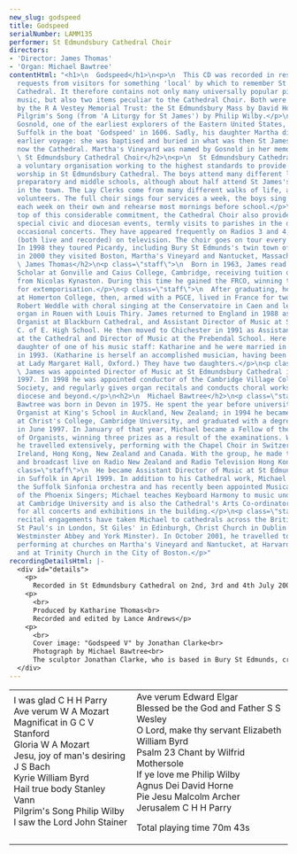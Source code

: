 ```yaml
---
new_slug: godspeed
title: Godspeed
serialNumber: LAMM135
performer: St Edmundsbury Cathedral Choir
directors:
- 'Director: James Thomas'
- 'Organ: Michael Bawtree'
contentHtml: "<h1>\n  Godspeed</h1>\n<p>\n  This CD was recorded in response to many
  requests from visitors for something 'local' by which to remember St Edmundsbury
  Cathedral. It therefore contains not only many universally popular pieces of choral
  music, but also two items peculiar to the Cathedral Choir. Both were commissioned
  by the R A Vestey Memorial Trust: the St Edmundsbury Mass by David Horne and the
  Pilgrim's Song (from 'A Liturgy for St James') by Philip Wilby.</p>\n<p>\n  Bartholomew
  Gosnold, one of the earliest explorers of the Eastern United States, sailed from
  Suffolk in the boat 'Godspeed' in 1606. Sadly, his daughter Martha died before an
  earlier voyage: she was baptised and buried in what was then St James's Church,
  now the Cathedral. Martha's Vineyard was named by Gosnold in her memory.</p>\n<h2>\n
  \ St Edmundsbury Cathedral Choir</h2>\n<p>\n  St Edmundsbury Cathedral Choir is
  a voluntary organisation working to the highest standards to provide music for the
  worship in St Edmundsbury Cathedral. The boys attend many different local primary,
  preparatory and middle schools, although about half attend St James's Middle School
  in the town. The Lay Clerks come from many different walks of life, and all are
  volunteers. The full choir sings four services a week, the boys sing an extra one
  each week on their own and rehearse most mornings before school.</p>\n<p>\n  On
  top of this considerable commitment, the Cathedral Choir also provides music for
  special civic and diocesan events, termly visits to parishes in the diocese, and
  occasional concerts. They have appeared frequently on Radios 3 and 4, and broadcast
  (both live and recorded) on television. The choir goes on tour every two years.
  In 1998 they toured Picardy, including Bury St Edmunds's twin town of Compi\x8Fgne;
  in 2000 they visited Boston, Martha's Vineyard and Nantucket, Massachusetts.</p>\n<h2>\n
  \ James Thomas</h2>\n<p class=\"staff\">\n  Born in 1963, James read music as Organ
  Scholar at Gonville and Caius College, Cambridge, receiving tuition on the organ
  from Nicolas Kynaston. During this time he gained the FRCO, winning the Dixon prize
  for extemporisation.</p>\n<p class=\"staff\">\n  After graduating, he spent a year
  at Homerton College, then, armed with a PGCE, lived in France for two years, assisting
  Robert Weddle with choral singing at the Conservatoire in Caen and learning the
  organ in Rouen with Louis Thiry. James returned to England in 1988 as Assistant
  Organist at Blackburn Cathedral, and Assistant Director of Music at St Wilfrid's
  C. of E. High School. He then moved to Chichester in 1991 as Assistant Organist
  at the Cathedral and Director of Music at the Prebendal School. Here he met the
  daughter of one of his music staff: Katharine and he were married in the Cathedral
  in 1993. (Katharine is herself an accomplished musician, having been Organ Scholar
  at Lady Margaret Hall, Oxford.) They have two daughters.</p>\n<p class=\"staff\">\n
  \ James was appointed Director of Music at St Edmundsbury Cathedral in September
  1997. In 1998 he was appointed conductor of the Cambridge Village Colleges Choral
  Society, and regularly gives organ recitals and conducts choral workshops in the
  diocese and beyond.</p>\n<h2>\n  Michael Bawtree</h2>\n<p class=\"staff\">\n  Michael
  Bawtree was born in Devon in 1975. He spent the year before university as Assistant
  Organist at King's School in Auckland, New Zealand; in 1994 he became Organ Scholar
  at Christ's College, Cambridge University, and graduated with a degree in music
  in June 1997. In January of that year, Michael became a Fellow of the Royal College
  of Organists, winning three prizes as a result of the examinations. Whilst in Cambridge
  he travelled extensively, performing with the Chapel Choir in Switzerland, France,
  Ireland, Hong Kong, New Zealand and Canada. With the group, he made three CD recordings
  and broadcast live on Radio New Zealand and Radio Television Hong Kong.</p>\n<p
  class=\"staff\">\n  He became Assistant Director of Music at St Edmundsbury Cathedral
  in Suffolk in April 1999. In addition to his Cathedral work, Michael has conducted
  the Suffolk Sinfonia orchestra and has recently been appointed Musical Director
  of the Phoenix Singers; Michael teaches Keyboard Harmony to music undergraduates
  at Cambridge University and is also the Cathedral's Arts Co-ordinator, responsible
  for all concerts and exhibitions in the building.</p>\n<p class=\"staff\">\n  Solo
  recital engagements have taken Michael to cathedrals across the British Isles (including
  St Paul's in London, St Giles' in Edinburgh, Christ Church in Dublin as well as
  Westminster Abbey and York Minster). In October 2001, he travelled to New England,
  performing at churches on Martha's Vineyard and Nantucket, at Harvard University
  and at Trinity Church in the City of Boston.</p>"
recordingDetailsHtml: |-
  <div id="details">
    <p>
      Recorded in St Edmundsbury Cathedral on 2nd, 3rd and 4th July 2001 by kind permission of the Dean and Chapter.</p>
    <p>
      <br>
      Produced by Katharine Thomas<br>
      Recorded and edited by Lance Andrews</p>
    <p>
      <br>
      Cover image: "Godspeed V" by Jonathan Clarke<br>
      Photograph by Michael Bawtree<br>
      The sculptor Jonathan Clarke, who is based in Bury St Edmunds, created the image on the cover, Godspeed V, from cast aluminium. The Cathedral acquired it in 2001, with the assistance of a grant from the Jerusalem Trust.</p>
  </div>
---
```


<table class="tracktable">
  <tbody>
    <tr>
      <td class="column1">
        I was glad <span class="composer">C H H Parry</span><br>
        Ave verum<span class="composer"> W A Mozart</span><br>
        Magnificat in G <span class="composer">C V Stanford</span><br>
        Gloria<span class="composer"> W A Mozart</span><br>
        Jesu, joy of man's desiring <span class="composer">J S Bach</span><br>
        Kyrie <span class="composer">William Byrd</span><br>
        Hail true body <span class="composer">Stanley Vann</span><br>
        Pilgrim's Song <span class="composer">Philip Wilby</span><br>
        I saw the Lord <span class="composer">John Stainer </span><br>
         </td>
      <td class="column2">
        Ave verum <span class="composer">Edward Elgar</span><br>
        Blessed be the God and Father <span class="composer">S S Wesley</span><br>
        O Lord, make thy servant Elizabeth <span class="composer">William Byrd</span><br>
        Psalm 23 <span class="composer">Chant by Wilfrid Mothersole</span><br>
        If ye love me <span class="composer">Philip Wilby</span><br>
        Agnus Dei <span class="composer">David Horne</span><br>
        Pie Jesu <span class="composer">Malcolm Archer</span><br>
        Jerusalem <span class="composer">C H H Parry</span>
        <p>					<span id="playingtime">Total playing time 70m 43s</span></p>
      </td>
    </tr>
  </tbody>
</table>
